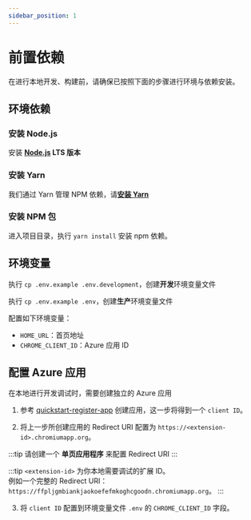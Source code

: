 ```yaml
---
sidebar_position: 1
---
```


# 前置依赖

在进行本地开发、构建前，请确保已按照下面的步骤进行环境与依赖安装。

## 环境依赖

### 安装 Node.js

安装 **[Node.js](https://nodejs.org/) LTS 版本**


### 安装 Yarn

我们通过 Yarn 管理 NPM 依赖，请[**安装 Yarn**](https://classic.yarnpkg.com/lang/en/docs/install/#mac-stable)


### 安装 NPM 包

进入项目目录，执行 `yarn install` 安装 npm 依赖。


## 环境变量

执行 `cp .env.example .env.development`，创建**开发**环境变量文件

执行 `cp .env.example .env`，创建**生产**环境变量文件


配置如下环境变量：
- `HOME_URL`：首页地址
- `CHROME_CLIENT_ID`：Azure 应用 ID


## 配置 Azure 应用

在本地进行开发调试时，需要创建独立的 Azure 应用

1. 参考 [quickstart-register-app](https://docs.microsoft.com/azure/active-directory/develop/quickstart-register-app) 创建应用，这一步将得到一个 `client ID`。


2. 将上一步所创建应用的 Redirect URI 配置为 `https://<extension-id>.chromiumapp.org`。

:::tip
请创建一个 **单页应用程序** 来配置 Redirect URI
:::
	
:::tip
`<extension-id>` 为你本地需要调试的扩展 ID。 <br/>例如一个完整的 Redirect URI：`https://ffpljgmbiankjaokoefefmkoghcgoodn.chromiumapp.org`。
:::

3. 将 `client ID` 配置到环境变量文件 `.env` 的 `CHROME_CLIENT_ID` 字段。




